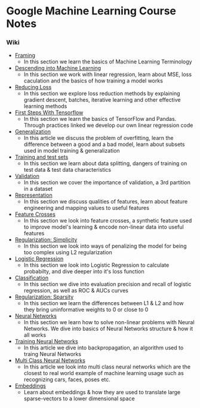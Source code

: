 # Google Machine Learning Course Notes

### Wiki

* [Framing](https://github.com/AntonioErdeljac/Google-Machine-Learning-Course-Notes/wiki/%231-Framing)
    * In this section we learn the basics of Machine Learning Terminology
* [Descending into Machine Learning](https://github.com/AntonioErdeljac/Google-Machine-Learning-Course-Notes/wiki/%232-Descending-into-Machine-Learning)
    * In this section we work with linear regression, learn about MSE, loss caculation and the basics of how training a model works
* [Reducing Loss](https://github.com/AntonioErdeljac/Google-Machine-Learning-Course-Notes/wiki/%233-Reducing-Loss)
   * In this section we explore loss reduction methods by explaining gradient descent, batches, iterative learning and other effective learning methods
* [First Steps With Tensorflow](https://github.com/AntonioErdeljac/Google-Machine-Learning-Course-Notes/wiki/%234-First-Steps-With-TensorFlow)
   * In this section we learn the basics of TensorFlow and Pandas. Through practices linked we develop our own linear regression code 
* [Generalization](https://github.com/AntonioErdeljac/Google-Machine-Learning-Course-Notes/wiki/%235-Generalization)
   * In this article we discuss the problem of overfitting, learn the difference between a good and a bad model, learn about subsets used in model training & generalization
* [Training and test sets](https://github.com/AntonioErdeljac/Google-Machine-Learning-Course-Notes/wiki/%236-Training-and-test-sets)
   * In this section we learn about data splitting, dangers of training on test data & test data characteristics
* [Validation](https://github.com/AntonioErdeljac/Google-Machine-Learning-Course-Notes/wiki/%237-Validation)
   * In this section we cover the importance of validation, a 3rd partition in a dataset
* [Representation](https://github.com/AntonioErdeljac/Google-Machine-Learning-Course-Notes/wiki/8.-Representation)
   * In this section we discuss qualities of features, learn about feature engineering and mapping values to useful features
* [Feature Crosses](https://github.com/AntonioErdeljac/Google-Machine-Learning-Course-Notes/wiki/9.-Feature-Crosses)
   * In this section we look into feature crosses, a synthetic feature used to improve model's learning & encode non-linear data into useful features
* [Regularization: Simplicity](https://github.com/AntonioErdeljac/Google-Machine-Learning-Course-Notes/wiki/10.-Regularization:-Simplicity)
   * In this section we look into ways of penalizing the model for being too complex using L2 regularization
* [Logistic Regression](https://github.com/AntonioErdeljac/Google-Machine-Learning-Course-Notes/wiki/11.-Logistic-Regression)
   * In this section we look into Logistic Regression to calculate probabilty, and dive deeper into it's loss function
* [Classification](https://github.com/AntonioErdeljac/Google-Machine-Learning-Course-Notes/wiki/12.-Classification)
   * In this section we dive into evaluation precision and recall of logistic regression, as well as ROC & AUCs curves
* [Regularization: Sparsity](https://github.com/AntonioErdeljac/Google-Machine-Learning-Course-Notes/wiki/13.-Regularization:-Sparsity)
   * In this section we learn the differences between L1 & L2 and how they bring uninformative weights to 0 or close to 0
* [Neural Networks](https://github.com/AntonioErdeljac/Google-Machine-Learning-Course-Notes/wiki/14.-Neural-Networks)
   * In this section we learn how to solve non-linear problems with Neural Networks. We dive into basics of Neural Networks structure & how it all works
* [Training Neural Networks](https://github.com/AntonioErdeljac/Google-Machine-Learning-Course-Notes/wiki/15.-Training-Neural-Networks)
   * In this article we dive into backpropagation, an algorithm used to traing Neural Networks
* [Multi Class Neural Networks](https://github.com/AntonioErdeljac/Google-Machine-Learning-Course-Notes/wiki/16.-Multi-Class-Neural-Networks)
   * In this article we look into multi class neural networks which are the closest to real world example of machine learning usage such as recognizing cars, faces, poses etc.
* [Embeddings](https://github.com/AntonioErdeljac/Google-Machine-Learning-Course-Notes/wiki/15.-Embeddings)
   * Learn about embeddings & how they are used to translate large sparse-vectors to a lower dimensional space

